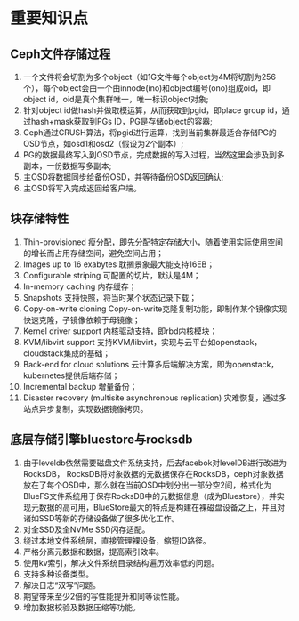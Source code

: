 # 重要知识点
## Ceph文件存储过程
 1. 一个文件将会切割为多个object（如1G文件每个object为4M将切割为256个），每个object会由一个由innode(ino)和object编号(ono)组成oid，即object id，oid是真个集群唯一，唯一标识object对象;
 2. 针对object id做hash并做取模运算，从而获取到pgid，即place group id，通过hash+mask获取到PGs ID，PG是存储object的容器;
 3. Ceph通过CRUSH算法，将pgid进行运算，找到当前集群最适合存储PG的OSD节点，如osd1和osd2（假设为2个副本）;
 4. PG的数据最终写入到OSD节点，完成数据的写入过程，当然这里会涉及到多副本，一份数据写多副本;
 5. 主OSD将数据同步给备份OSD，并等待备份OSD返回确认;
 6. 主OSD将写入完成返回给客户端。

## 块存储特性
 1. Thin-provisioned 瘦分配，即先分配特定存储大小，随着使用实际使用空间的增长而占用存储空间，避免空间占用；
 2. Images up to 16 exabytes 耽搁景象最大能支持16EB；
 3. Configurable striping 可配置的切片，默认是4M；
 4. In-memory caching 内存缓存；
 5. Snapshots 支持快照，将当时某个状态记录下载；
 6. Copy-on-write cloning Copy-on-write克隆复制功能，即制作某个镜像实现快速克隆，子镜像依赖于母镜像；
 7. Kernel driver support 内核驱动支持，即rbd内核模块；
 8. KVM/libvirt support 支持KVM/libvirt，实现与云平台如openstack，cloudstack集成的基础；
 9. Back-end for cloud solutions 云计算多后端解决方案，即为openstack，kubernetes提供后端存储；
 10. Incremental backup 增量备份；
 11. Disaster recovery (multisite asynchronous replication) 灾难恢复，通过多站点异步复制，实现数据镜像拷贝。

## 底层存储引擎bluestore与rocksdb
1. 由于leveldb依然需要磁盘文件系统支持，后去facebok对levelDB进行改进为RocksDB， RocksDB将对象数据的元数据保存在RocksDB，ceph对象数据放在了每个OSD中，那么就在当前OSD中划分出一部分空2间，格式化为BlueFS文件系统用于保存RocksDB中的元数据信息（成为Bluestore），并实现元数据的高可用，BlueStore最大的特点是构建在裸磁盘设备之上，并且对诸如SSD等新的存储设备做了很多优化工作。
3. 对全SSD及全NVMe SSD闪存适配。
4. 绕过本地文件系统层，直接管理裸设备，缩短IO路径。
5. 严格分离元数据和数据，提高索引效率。
6. 使用kv索引，解决文件系统目录结构遍历效率低的问题。
7. 支持多种设备类型。
8. 解决日志“双写”问题。
9. 期望带来至少2倍的写性能提升和同等读性能。
10. 增加数据校验及数据压缩等功能。
